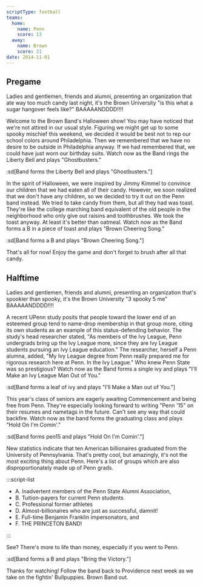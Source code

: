 ```yaml
---
scriptType: football
teams:
  home:
    name: Penn
    score: 13
  away:
    name: Brown
    score: 21
date: 2014-11-01
---
```


## Pregame

Ladies and gentlemen, friends and alumni, presenting an organization that ate way too much candy last night, it's the Brown University "is this what a sugar hangover feels like?" BAAAAANDDDD!!!!

Welcome to the Brown Band's Halloween show! You may have noticed that we're not attired in our usual style. Figuring we might get up to some spooky mischief this weekend, we decided it would be best not to rep our school colors around Philadelphia. Then we remembered that we have no desire to be outside in Philadelphia anyway. If we had remembered that, we could have just worn our birthday suits. Watch now as the Band rings the Liberty Bell and plays "Ghostbusters."

:sd[Band forms the Liberty Bell and plays "Ghostbusters."]

In the spirit of Halloween, we were inspired by Jimmy Kimmel to convince our children that we had eaten all of their candy. However, we soon realized that we don't have any children, so we decided to try it out on the Penn band instead. We tried to take candy from them, but all they had was toast. They're like the college marching band equivalent of the old people in the neighborhood who only give out raisins and toothbrushes. We took the toast anyway. At least it's better than oatmeal. Watch now as the Band forms a B in a piece of toast and plays "Brown Cheering Song."

:sd[Band forms a B and plays "Brown Cheering Song."]

That's all for now! Enjoy the game and don't forget to brush after all that candy.

## Halftime

Ladies and gentlemen, friends and alumni, presenting an organization that's spookier than spooky, it's the Brown University "3 spooky 5 me" BAAAAANDDDD!!!!

A recent UPenn study posits that people toward the lower end of an esteemed group tend to name-drop membership in that group more, citing its own students as an example of this status-defending behavior. The study's head researcher stated, "As members of the Ivy League, Penn undergrads bring up the Ivy League more, since they are Ivy League students pursuing an Ivy League education." The researcher, herself a Penn alumna, added, "My Ivy League degree from Penn really prepared me for rigorous research here at Penn. In the Ivy League." Who knew Penn State was so prestigious? Watch now as the Band forms a single ivy and plays "I'll Make an Ivy League Man Out of You."

:sd[Band forms a leaf of ivy and plays "I'll Make a Man out of You."]

This year's class of seniors are eagerly awaiting Commencement and being free from Penn. They're especially looking forward to writing "Penn '15" on their resumes and nametags in the future. Can't see any way that could backfire. Watch now as the band forms the graduating class and plays "Hold On I'm Comin'."

:sd[Band forms pen15 and plays "Hold On I'm Comin'."]

New statistics indicate that ten American billionaires graduated from the University of Pennsylvania. That's pretty cool, but amazingly, it's not the most exciting thing about Penn. Here's a list of groups which are also disproportionately made up of Penn grads.

:::script-list

- A. Inadvertent members of the Penn State Alumni Association,
- B. Tuition-payers for current Penn students
- C. Professional former athletes
- D. Almost-billionaires who are just as successful, damnit!
- E. Full-time Benjamin Franklin impersonators, and
- F. THE PRINCETON BAND!

:::

See? There's more to life than money, especially if you went to Penn.

:sd[Band forms a B and plays "Bring the Victory."]

Thanks for watching! Follow the band back to Providence next week as we take on the fightin' Bullpuppies. Brown Band out.
